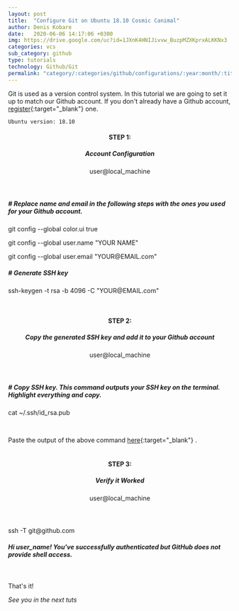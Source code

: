 ```yaml
---
layout: post
title:  "Configure Git on Ubuntu 18.10 Cosmic Canimal"
author: Denis Kobare
date:   2020-06-06 14:17:06 +0300
img: https://drive.google.com/uc?id=1JXnK4HNIJivvw_BuzpMZXKprxALKKNx3
categories: vcs
sub_category: github
type: tutorials
technology: Github/Git
permalink: "category/:categories/github/configurations/:year:month/:title"
---
```



Git is used as a version control system. In this tutorial we are going to set it up to match our Github account. If you don't already have a Github account, [register](https://github.com/){:target="_blank"} one.


`Ubuntu version: 18.10`

<h4 align="center" >STEP 1: <h5 align="center" >Account Configuration</h5></h4>

<section class="terminal-container terminal-fixed-top">
<header class="terminal">
<span class="button red"></span>
<span class="button yellow"></span>
<span class="button green"></span>
user@local_machine
</header>

<div class="terminal-home">

 <h5 class="hashed"># Replace name and email in the following steps with the ones you used for your Github account.</h5>
 <p class="console">git config --global color.ui true</p>

 <p class="console">git config --global user.name "YOUR NAME"</p>

 <p class="console">git config --global user.email "YOUR@EMAIL.com"</p>

 <h5 class="hashed"># Generate SSH key</h5>
 <p class="console">ssh-keygen -t rsa -b 4096 -C "YOUR@EMAIL.com"</p>

</div>
</section><br>


<h4 align="center" >STEP 2: <h5 align="center" >Copy the generated SSH key and add it to your Github account</h5></h4>

<section class="terminal-container terminal-fixed-top">
<header class="terminal">
<span class="button red"></span>
<span class="button yellow"></span>
<span class="button green"></span>
user@local_machine
</header>

<div class="terminal-home">

 <h5 class="hashed"># Copy SSH key. This command outputs your SSH key on the terminal. Highlight everything and copy.</h5>
 <p class="console">cat ~/.ssh/id_rsa.pub</p>

</div>
</section><br>


Paste the output of the above command [here](https://github.com/settings/ssh){:target="_blank"} . <br><br>

<h4 align="center" >STEP 3: <h5 align="center" >Verify it Worked</h5></h4>

<section class="terminal-container terminal-fixed-top">
<header class="terminal">
<span class="button red"></span>
<span class="button yellow"></span>
<span class="button green"></span>
user@local_machine
</header>

<div class="terminal-home">

 <p class="console">ssh -T git@github.com</p>
 <h5 class="hashed">Hi user_name! You've successfully authenticated but GitHub does not provide shell access.</h5>
 
</div>
</section><br>



That's it!

*See you in the next tuts*


